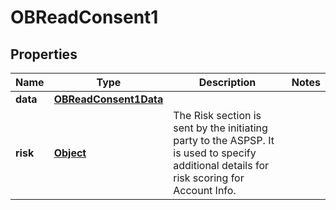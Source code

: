 

# OBReadConsent1

## Properties

Name | Type | Description | Notes
------------ | ------------- | ------------- | -------------
**data** | [**OBReadConsent1Data**](OBReadConsent1Data.md) |  | 
**risk** | [**Object**](.md) | The Risk section is sent by the initiating party to the ASPSP. It is used to specify additional details for risk scoring for Account Info. | 



